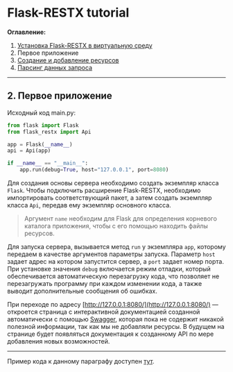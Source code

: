 # Flask-RESTX tutorial

**Оглавление:**

1. [Установка Flask-RESTX в виртуальную среду](../01_virtual_environment/README.md)
2. Первое приложение
3. [Создание и добавление ресурсов](../03_creating_resources/README.md)
4. [Парсинг данных запроса](../04_request_parsing/README.md)

---

## 2. Первое приложение

Исходный код main.py:
```python
from flask import Flask
from flask_restx import Api

app = Flask(__name__)
api = Api(app)

if __name__ == "__main__":
    app.run(debug=True, host="127.0.0.1", port=8080)
```

Для создания основы сервера необходимо создать экземпляр класса `Flask`. 
Чтобы подключить расширение Flask-RESTX, необходимо импортировать соответствующий пакет, а затем создать экземпляр класса `Api`, передав ему экземпляр основного класса.

> Аргумент `name` необходим для Flask для определения корневого каталога приложения, чтобы с его помощью находить файлы ресурсов. 

Для запуска сервера, вызывается метод `run` у экземпляра `app`, которому передаем в качестве аргументов параметры запуска. 
Параметр `host` задает адрес на котором запустится сервер, а `port` задает номер порта.
При установке значения `debug` включается режим отладки, который обеспечивается автоматическую перезагрузку кода, что позволяет не перезагружать программу при каждом изменении кода, а также выводит дополнительные сообщения об ошибках. 

При переходе по адресу [http://127.0.0.1:8080/](http://127.0.0.1:8080/) — откроется страница с интерактивной документацией созданной автоматически с помощью [Swagger](https://en.wikipedia.org/wiki/Swagger_(software)), которая пока не содержит никакой полезной информации, так как мы не добавляли ресурсы. 
В будущем на странице будет появляться документация к созданному API по мере добавления новых возможностей.

---

Пример кода к данному параграфу доступен [тут](./main.py).